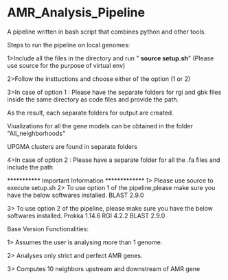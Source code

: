 # AMR_Analysis_Pipeline
A pipeline written in bash script that combines python and other tools.



Steps to run the pipeline on local genomes:

1>Include all the files in the directory and run " **source setup.sh**" (Please use source for the purpose of virtual env)

2>Follow the insttuctions and choose either of the option (1 or 2)

3>In case of option 1 : Please have the separate folders for rgi and gbk files inside the same directory as code files and provide the path.

  As the result, each separate folders for output are created.
  
  Viualizations for all the gene models can be obtained in the folder "All_neighborhoods"
  
  UPGMA clusters are found in separate folders 
  
4>In case of option 2 : Please have a separate folder for all the .fa files and include the path


*********** Important Information *************
1> Please use source to execute setup.sh
2> To use option 1 of the pipeline,please make sure you have the below softwares installed.
    BLAST 2.9.0
    
3> To use option 2 of the pipeline, please make sure you have the below softwares installed.
    Prokka 1.14.6
    RGI 4.2.2
    BLAST 2.9.0


Base Version Functionalities:

1> Assumes the user is analysing more than 1 genome.

2> Analyses only strict and perfect AMR genes.

3> Computes 10 neighbors upstream and downstream of AMR gene
